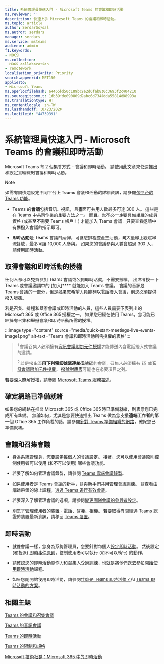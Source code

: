 ```yaml
---
title: 系統管理員快速入門 - Microsoft Teams 的會議和即時活動
ms.reviewer: ''
description: 快速上手 Microsoft Teams 的會議和即時活動。
ms.topic: article
author: SerdarSoysal
ms.author: serdars
manager: serdars
ms.service: msteams
audience: admin
f1.keywords:
- NOCSH
ms.collection:
- M365-collaboration
- remotework
localization_priority: Priority
search.appverid: MET150
appliesto:
- Microsoft Teams
ms.openlocfilehash: 64465bd50c189bc2e2d6fab820c3693f2c404210
ms.sourcegitcommit: 1db39fde090809d9abc6d7346dda55814d88993a
ms.translationtype: HT
ms.contentlocale: zh-TW
ms.lasthandoff: 10/23/2020
ms.locfileid: "48739391"
---
```

# <a name="admin-quick-start---meetings-and-live-events-in-microsoft-teams"></a>系統管理員快速入門 - Microsoft Teams 的會議和即時活動

Microsoft Teams 有 2 個集會方式 - 會議和即時活動。 請使用此文章來快速推出和設定貴組織的會議和即時活動。

> [!Note]
> 如需有關快速設定不同平台上 Teams 會議和活動的詳細資訊，請參閱[依平台的 Teams 功能](https://support.microsoft.com/office/teams-features-by-platform-debe7ff4-7db4-4138-b7d0-fcc276f392d3)。

 - Teams 的**會議**包括音訊、視訊，且畫面可共用人數最多可達 300 人。 這些是在 Teams 中共同作業的重要方法之一。 而且，您不必一定要具備組織的成員資格 (或甚至不需要 Teams 帳戶！) 才能加入 Teams 會議，只要查看邀請中有關撥入會議的指示即可。

 - **即時活動**是 Teams 會議的延伸，可讓您排程並產生活動，向大量線上觀眾串流播放，最多可讓 10,000 人參與。 如果您的會議參與人數會超過 300 人，請使用即時活動。

## <a name="get-licenses-for-meetings-and-live-events"></a>取得會議和即時活動的授權

任何人都可以免費參加 Teams 會議或公開即時活動，不需要授權。 出席者按一下 Teams 或會議邀請中的 [加入]**** 就能加入 Teams 會議。 會議的音訊是 Teams 會議的一部分，但是如果您希望人員能夠以電話撥入會議，則您必須提供撥入號碼。

若是召集、排程和舉辦會議或即時活動的人員，這些人員需要下表列出的 Microsoft 365 或 Office 365 授權之一。 如果您已經在使用 Teams，您可能已經擁有召集和舉辦會議和即時活動所需的授權。

:::image type="content" source="media/quick-start-meetings-live-events-image1.png" alt-text="Teams 會議和即時活動所需授權的表格":::

> <sup>1</sup>  會議召集人必須擁有[音訊會議附加元件授權](teams-add-on-licensing/microsoft-teams-add-on-licensing.md)才能傳送內含電話撥入式會議的邀請。
>
> <sup>2</sup>  若是撥出至[**用下列電話號碼連絡我**號碼](set-up-the-call-me-feature-for-your-users.md)的會議，召集人必須擁有 E5 或[音訊會議附加元件授權](teams-add-on-licensing/microsoft-teams-add-on-licensing.md)。 [撥號對應表](what-are-dial-plans.md)可能也在必要項目之列。

若要深入瞭解授權，請參閱 [Microsoft Teams 服務描述](https://docs.microsoft.com/office365/servicedescriptions/teams-service-description)。

## <a name="make-sure-your-networks-ready"></a>確定網路已準備就緒

如果您的網路在推出 Microsoft 365 或 Office 365 時已準備就緒，則表示您已完成所有準備。 無論如何，尤其是您要快速推出 Teams 做為您支援**遠端工作者**的第一個 Office 365 工作負載的話，請參閱[針對 Teams 準備組織的網路](prepare-network.md)，確保您已準備就緒。

## <a name="meetings-and-conferencing"></a>會議和召集會議

- 身為系統管理員，您要設定每個人的[會議設定](meeting-settings-in-teams.md)。 接著，您可以使用[會議原則](meeting-policies-in-teams.md)控制使用者可以使用 (和不可以使用) 哪些會議功能。

- 若要了解如何管理會議錄製，請參閱 [Teams 雲端會議錄製](cloud-recording.md)。

- 如果使用者是 Teams 會議的新手，請與新手們共用[管理會議](https://support.office.com/article/join-a-teams-meeting-078e9868-f1aa-4414-8bb9-ee88e9236ee4)訓練。 請查看由講師帶領的線上課程，[透過 Teams 進行有效會議](https://microsoftteams.eventbuilder.com/MaximizingTeamsMeetings)。

- 若要深入了解管理會議的選項，請參閱[變更團隊會議的參與者設定](https://support.microsoft.com/article/change-participant-settings-for-a-teams-meeting-53261366-dbd5-45f9-aae9-a70e6354f88e)。

- 別忘了[管理使用者的裝置](device-management.md) - 電話、耳機、相機。 若要取得有關經過 Teams 認證的裝置最新資訊，請移至 [Teams 裝置](https://office.com/teamsdevices)。

## <a name="live-events"></a>即時活動

- 就像會議一樣，您身為系統管理員，您要針對每個人[設定即時活動](teams-live-events/configure-teams-live-events.md)。 然後設定 (和指派) [即時事件原則](teams-live-events/set-up-for-teams-live-events.md)，控制使用者可以執行 (和不可以執行) 的動作。

- 請確認您的即時活動製作人和召集人受過訓練，也就是將他們送去參加[開始使用即時活動](https://support.office.com/article/get-started-with-microsoft-teams-live-events-d077fec2-a058-483e-9ab5-1494afda578a)課程。

- 如果您剛開始使用即時活動，請參閱[什麼是 Teams 即時活動？](teams-live-events/what-are-teams-live-events.md)和 [Teams 即時活動的方案](teams-live-events/plan-for-teams-live-events.md)。

## <a name="related-topics"></a>相關主題

[Teams 的會議和召集會議](deploy-meetings-microsoft-teams-landing-page.md)

[Teams 的音訊會議](deploy-audio-conferencing-teams-landing-page.md)

[Teams 的即時活動](teams-live-events/what-are-teams-live-events.md)

[Teams 的限制和規格](limits-specifications-teams.md)

[Microsoft 技術社群：Microsoft 365 中的即時活動](https://resources.techcommunity.microsoft.com/live-events/)
